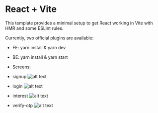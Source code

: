 # React + Vite

This template provides a minimal setup to get React working in Vite with HMR and some ESLint rules.

Currently, two official plugins are available:

- FE: yarn install & yarn dev
- BE: yarn install & yarn start


- Screens:
- signup
![alt text](https://i.ibb.co/9wmVRC9/Screenshot-2024-04-16-at-5-32-52-AM.png)
- login
![alt text](https://i.ibb.co/TLfHNyj/Screenshot-2024-04-16-at-5-33-02-AM.png)
- interest
![alt text](https://i.ibb.co/jkK37vq/Screenshot-2024-04-16-at-5-33-38-AM.png)
- verify-otp
![alt text](https://i.ibb.co/HzD7r7v/Screenshot-2024-04-16-at-5-34-39-AM.png)

